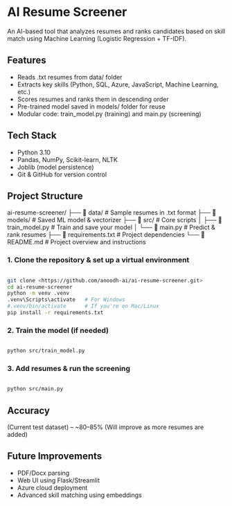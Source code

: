 # AI Resume Screener


An AI-based tool that analyzes resumes and ranks 
candidates based on skill match using 
Machine Learning (Logistic Regression + TF-IDF).

## Features
- Reads .txt resumes from data/ folder
- Extracts key skills (Python, SQL, Azure,
JavaScript, Machine Learning, etc.)
- Scores resumes and ranks them in descending order
- Pre-trained model saved in models/ folder for reuse
- Modular code: train_model.py (training) and main.py (screening)

## Tech Stack
- Python 3.10
- Pandas, NumPy, Scikit-learn, NLTK
- Joblib (model persistence)
- Git & GitHub for version control

## Project Structure

ai-resume-screener/ ├── 📂 data/                 # Sample resumes in .txt format ├── 📂 models/               # Saved ML model & vectorizer ├── 📂 src/                  # Core scripts │   ├── 🧠 train_model.py    # Train and save your model │   └── 🎯 main.py           # Predict & rank resumes ├── 📄 requirements.txt      # Project dependencies └── 📘 README.md             # Project overview and instructions

### 1. Clone the repository & set up a virtual environment

```bash

git clone <https://github.com/anoodh-ai/ai-resume-screener.git>
cd ai-resume-screener
python -m venv .venv
.venv\Scripts\activate   # For Windows
#.venv/bin/activate      # If you're on Mac/Linux
pip install -r requirements.txt    
```

### 2. Train the model (if needed)
```bash

python src/train_model.py
```
### 3. Add resumes & run the screening
```bash

python src/main.py
```

## Accuracy
(Current test dataset) – ~80–85%
(Will improve as more resumes are added)
## Future Improvements

- PDF/Docx parsing
- Web UI using Flask/Streamlit
- Azure cloud deployment
- Advanced skill matching using embeddings

